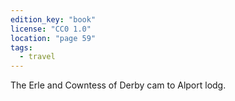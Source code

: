 ```yaml
---
edition_key: "book"
license: "CC0 1.0"
location: "page 59"
tags:
  - travel
---
```

The Erle and Cowntess
of Derby cam to Alport lodg.
